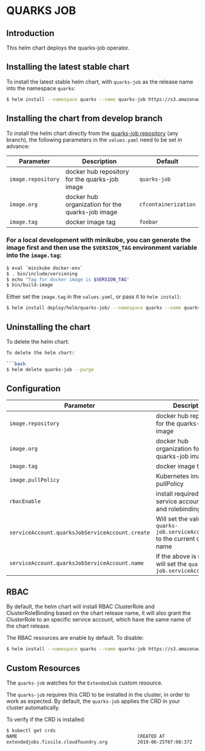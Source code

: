 # QUARKS JOB

## Introduction

This helm chart deploys the quarks-job operator.

## Installing the latest stable chart

To install the latest stable helm chart, with `quarks-job` as the release name into the namespace `quarks`:

```bash
$ helm install --namespace quarks --name quarks-job https://s3.amazonaws.com/cf-operators/helm-charts/quarks-job-v0.0.1%2B47.g24492ea.tgz
```

## Installing the chart from develop branch

To install the helm chart directly from the [quarks-job repository](https://github.com/cloudfoundry-incubator/quarks-job) (any branch), the following parameters in the `values.yaml` need to be set in advance:


| Parameter                                         | Description                                                          | Default                                        |
| ------------------------------------------------- | -------------------------------------------------------------------- | ---------------------------------------------- |
| `image.repository`                                | docker hub repository for the quarks-job image                      | `quarks-job`                                  |
| `image.org`                                       | docker hub organization for the quarks-job image                    | `cfcontainerization`                           |
| `image.tag`                                       | docker image tag                                                     | `foobar`                                       |


### For a local development with minikube, you can generate the image first and then use the `$VERSION_TAG` environment variable into the `image.tag`:
```bash
$ eval `minikube docker-env`
$ . bin/include/versioning
$ echo "Tag for docker image is $VERSION_TAG"
$ bin/build-image
```

Either set the `image.tag` in the `values.yaml`, or pass it to `helm install`:

```bash
$ helm install deploy/helm/quarks-job/ --namespace quarks --name quarks-job --set image.tag=$VERSION_TAG
```


## Uninstalling the chart

To delete the helm chart:

```bash
To delete the helm chart:

```bash
$ helm delete quarks-job --purge
```

## Configuration

| Parameter                                         | Description                                                                       | Default                                        |
| ------------------------------------------------- | --------------------------------------------------------------------------------- | ---------------------------------------------- |
| `image.repository`                                | docker hub repository for the quarks-job image                                   | `quarks-job`                                  |
| `image.org`                                       | docker hub organization for the quarks-job image                                 | `cfcontainerization`                           |
| `image.tag`                                       | docker image tag                                                                  | `foobar`                                       |
| `image.pullPolicy`                                | Kubernetes image pullPolicy                                                       | `IfNotPresent`                                 |
| `rbacEnable`                                      | install required RBAC service account, roles and rolebindings                     | `true`                                         |
| `serviceAccount.quarksJobServiceAccount.create`  | Will set the value of `quarks-job.serviceAccountName` to the current chart name  | `true`                                         |
| `serviceAccount.quarksJobServiceAccount.name`    | If the above is not set, it will set the `quarks-job.serviceAccountName`         |                                                |


## RBAC

By default, the helm chart will install RBAC ClusterRole and ClusterRoleBinding based on the chart release name, it will also grant the ClusterRole to an specific service account, which have the same name of the chart release.

The RBAC resources are enable by default. To disable:

```bash
$ helm install --namespace quarks --name quarks-job https://s3.amazonaws.com/cf-operators/helm-charts/quarks-job-v0.2.2%2B47.g24492ea.tgz --set rbacEnable=false
```

## Custom Resources

The `quarks-job` watches for the `ExtendedJob` custom resource.

The `quarks-job` requires this CRD to be installed in the cluster, in order to work as expected. By default, the `quarks-job` applies the CRD in your cluster automatically.

To verify if the CRD is installed:

```bash
$ kubectl get crds
NAME                                            CREATED AT
extendedjobs.fissile.cloudfoundry.org           2019-06-25T07:08:37Z
```
